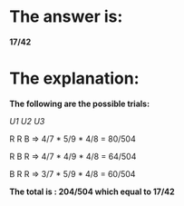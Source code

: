 # The answer is:
**17/42**

# The explanation:
**The following are the possible trials:**

_U1               U2              U3_

 R                R                B           => 4/7 * 5/9 * 4/8 = 80/504
 
 R                B                R           => 4/7 * 4/9 * 4/8 = 64/504
 
 B                R                R           => 3/7 * 5/9 * 4/8 = 60/504
 
 **The total is : 204/504 which equal to 17/42**
